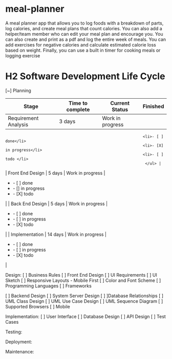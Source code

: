 # meal-planner

A meal planner app that allows you to log foods with a breakdown of parts, log calories, and create meal plans that count calories. You can also add a helper/team member who can edit your meal plan and encourage you. You can also create and print as a pdf and log the entire week of meals. You can add exercises for negative calories and calculate estimated calorie loss based on weight. Finally, you can use a built in timer for cooking meals or logging exercise

# H2 Software Development Life Cycle

[~] Planning

| Stage                | Time to complete | Current Status   | Finished                                             |
| -------------------- | ---------------- | ---------------- | ---------------------------------------------------- |
| Requirement Analysis | 3 days           | Work in progress | <ul>
                                                                <li>- [ ] done</li>
                                                                <li>- [X] in progress</li>
                                                                <li>- [ ] todo </li>
                                                                 </ul> |
| Front End Design       | 5 days           | Work in progress |<ul>
                                                                <li>- [ ] done</li>
                                                                <li>- [] in progress</li>
                                                                <li>- [X] todo</li>
                                                                 </ul> |
| Back End Design            | 5 days           | Work in progress |<ul>
                                                                <li>- [ ] done</li>
                                                                <li>- [ ] in progress</li>
                                                                <li>- [X] todo</li>
                                                                 </ul> |
| Implementation             | 14 days           | Work in progress |<ul>
                                                                <li>- [ ] done</li>
                                                                <li>- [ ] in progress</li>
                                                                <li>- [X] todo</li>
                                                                 </ul> |


Design:
[ ] Business Rules
[ ] Front End Design
    [ ] UI Requirements
    [ ] UI Sketch
    [ ] Responsive Layouts - Mobile First
    [ ] Color and Font Scheme
    [ ] Programming Languages
    [ ] Frameworks

[ ] Backend Design
    [ ] System Server Design
    [ ] ]Database Relationships
    [ ] UML Class Design
    [ ] UML Use Case Design
    [ ] UML Sequence Diagram
    [ ] Supported Browsers
    [ ] Mobile


Implementation:
    [ ] User Interface
    [ ] Database Design
    [ ] API Design
    [ ] Test Cases


Testing:

Deployment:

Maintenance: